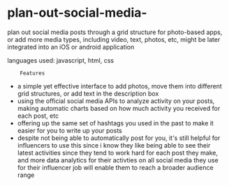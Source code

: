 # plan-out-social-media-
plan out social media posts through a grid structure for photo-based apps, or add more media types, including video, text, photos, etc, might be later integrated into an iOS or android application
        
   languages used: javascript, html, css
   
   
        
        Features
 * a simple yet effective interface to add photos, move them into different grid structures, or add text in the description box
 * using the official social media APIs to analyze activity on your posts, making automatic charts based on how much             activity you received for each post, etc
 * offering up the same set of hashtags you used in the past to make it easier for you to write up your posts
* despite not being able to automatically post for you, it's still helpful for influencers to use this since i know they like being able to see their latest activities since they tend to work hard for each post they make, and more data analytics for their activties on all social media they use for their influencer job will enable them to reach a broader audience range
